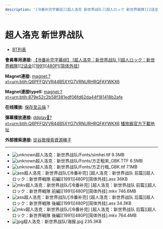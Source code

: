 ```yaml
---
description: '[冷番补完字幕组][超人洛克 新世界战队][超人ロック 新世界戦隊][2话全][1991][480P][简体外挂]'
---
```


# 超人洛克 新世界战队

* [BT列表](https://share.dmhy.org/topics/view/485716_2_1991_480P.html#tabs-1)

**會員專用連接:** [【冷番补完字幕组】 \[超人洛克：新世界战队 \]\[超人ロック：新世界戦隊\]\[2话全\]\[1991\]\[480P\]\[简体外挂\]](https://dl.dmhy.org/2018/03/30/879e52c2b58f381edf06fd62da44f181418b2afe.torrent)

**Magnet連接:** [magnet:?xt=urn:btih:Q6PFFQVVR44B5XYG7VRNURHRQFAYWKX6](https://magnet/?xt=urn:btih:Q6PFFQVVR44B5XYG7VRNURHRQFAYWKX6\&dn=\&tr=http%3A%2F%2F104.238.198.186%3A8000%2Fannounce\&tr=udp%3A%2F%2F104.238.198.186%3A8000%2Fannounce\&tr=http%3A%2F%2Ftracker.openbittorrent.com%3A80%2Fannounce\&tr=http%3A%2F%2Ftracker.publicbt.com%3A80%2Fannounce\&tr=http%3A%2F%2Ftracker.prq.to%2Fannounce\&tr=http%3A%2F%2Fopen.acgtracker.com%3A1096%2Fannounce\&tr=http%3A%2F%2Ftr.bangumi.moe%3A6969%2Fannounce\&tr=https%3A%2F%2Ft-115.rhcloud.com%2Fonly_for_ylbud\&tr=http%3A%2F%2Fbtfile.sdo.com%3A6961%2Fannounce\&tr=http%3A%2F%2Fexodus.desync.com%3A6969%2Fannounce\&tr=https%3A%2F%2Ftr.bangumi.moe%3A9696%2Fannounce\&tr=http%3A%2F%2F121.14.98.151%3A9090%2Fannounce\&tr=http%3A%2F%2F173.254.204.71%3A1096%2Fannounce\&tr=http%3A%2F%2F188.190.120.74%3A80%2Fannounce\&tr=http%3A%2F%2F94.228.192.98%2Fannounce\&tr=http%3A%2F%2F95.68.246.30%3A80%2Fannounce\&tr=http%3A%2F%2Fanisaishuu.de%3A2710%2Fannounce)

**Magnet連接typeII:** [magnet:?xt=urn:btih:879e52c2b58f381edf06fd62da44f181418b2afe](https://magnet/?xt=urn:btih:879e52c2b58f381edf06fd62da44f181418b2afe)

**在线播放:** [保存至云端](https://mypikpak.com/drive/url-checker?url=magnet:?xt=urn:btih:879e52c2b58f381edf06fd62da44f181418b2afe) ?

**彈幕播放連接:** [ddplay:magnet:?xt=urn:btih:Q6PFFQVVR44B5XYG7VRNURHRQFAYWKX6](ddplay:magnet:?xt=urn:btih:Q6PFFQVVR44B5XYG7VRNURHRQFAYWKX6\&dn=\&tr=http%3A%2F%2F104.238.198.186%3A8000%2Fannounce\&tr=udp%3A%2F%2F104.238.198.186%3A8000%2Fannounce\&tr=http%3A%2F%2Ftracker.openbittorrent.com%3A80%2Fannounce\&tr=http%3A%2F%2Ftracker.publicbt.com%3A80%2Fannounce\&tr=http%3A%2F%2Ftracker.prq.to%2Fannounce\&tr=http%3A%2F%2Fopen.acgtracker.com%3A1096%2Fannounce\&tr=http%3A%2F%2Ftr.bangumi.moe%3A6969%2Fannounce\&tr=https%3A%2F%2Ft-115.rhcloud.com%2Fonly_for_ylbud\&tr=http%3A%2F%2Fbtfile.sdo.com%3A6961%2Fannounce\&tr=http%3A%2F%2Fexodus.desync.com%3A6969%2Fannounce\&tr=https%3A%2F%2Ftr.bangumi.moe%3A9696%2Fannounce\&tr=http%3A%2F%2F121.14.98.151%3A9090%2Fannounce\&tr=http%3A%2F%2F173.254.204.71%3A1096%2Fannounce\&tr=http%3A%2F%2F188.190.120.74%3A80%2Fannounce\&tr=http%3A%2F%2F94.228.192.98%2Fannounce\&tr=http%3A%2F%2F95.68.246.30%3A80%2Fannounce\&tr=http%3A%2F%2Fanisaishuu.de%3A2710%2Fannounce) [播放器官方下載地址](http://www.dandanplay.com/?from=dmhy)

**外部搜索連接:** [從谷歌搜索資源種子](https://www.google.com/search?oe=utf-8\&q=879e52c2b58f381edf06fd62da44f181418b2afe)

***

* ![unknown](https://share.dmhy.org/images/icon/unknown.gif)超人洛克：新世界战队/Fonts/simhei.ttf 9.3MB
* ![unknown](https://share.dmhy.org/images/icon/unknown.gif)超人洛克：新世界战队/Fonts/方正粗宋\_GBK.TTF 6.5MB
* ![unknown](https://share.dmhy.org/images/icon/unknown.gif)超人洛克：新世界战队/Fonts/方正行楷\_GBK.ttf 7.1MB
* ![ass](https://share.dmhy.org/images/icon/ass.gif)超人洛克：新世界战队/\[冷番补完] \[超人洛克：新世界战队 前篇]\[超人ロック：新世界戦隊 前編]\[1991]\[480P]\[简体外挂].ass 36KB
* ![mkv](https://share.dmhy.org/images/icon/mkv.gif)超人洛克：新世界战队/\[冷番补完] \[超人洛克：新世界战队 前篇]\[超人ロック：新世界戦隊 前編]\[1991]\[480P]\[简体外挂].mkv 746.6MB
* ![ass](https://share.dmhy.org/images/icon/ass.gif)超人洛克：新世界战队/\[冷番补完] \[超人洛克：新世界战队 后篇]\[超人ロック：新世界戦隊 後編]\[1991]\[480P]\[简体外挂].ass 34.3KB
* ![mkv](https://share.dmhy.org/images/icon/mkv.gif)超人洛克：新世界战队/\[冷番补完] \[超人洛克：新世界战队 后篇]\[超人ロック：新世界戦隊 後編]\[1991]\[480P]\[简体外挂].mkv 764.4MB
* ![jpg](https://share.dmhy.org/images/icon/jpg.gif)超人洛克：新世界战队/海报.jpg 235.3KB
